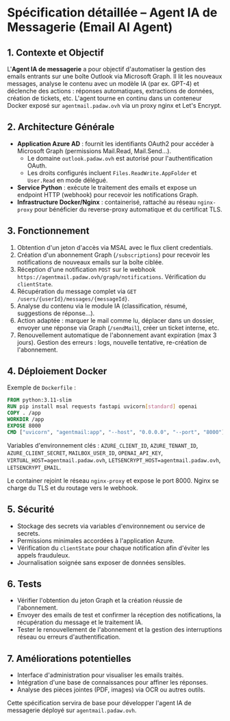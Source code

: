 # Spécification détaillée – Agent IA de Messagerie (Email AI Agent)

## 1. Contexte et Objectif

L'**Agent IA de messagerie** a pour objectif d'automatiser la gestion des emails entrants sur une boîte Outlook via Microsoft Graph. Il lit les nouveaux messages, analyse le contenu avec un modèle IA (par ex. GPT-4) et déclenche des actions : réponses automatiques, extractions de données, création de tickets, etc. L'agent tourne en continu dans un conteneur Docker exposé sur `agentmail.padaw.ovh` via un proxy nginx et Let's Encrypt.

## 2. Architecture Générale

- **Application Azure AD** : fournit les identifiants OAuth2 pour accéder à Microsoft Graph (permissions Mail.Read, Mail.Send...).
  - Le domaine `outlook.padaw.ovh` est autorisé pour l'authentification OAuth.
  - Les droits configurés incluent `Files.ReadWrite.AppFolder` et `User.Read` en mode délégué.
- **Service Python** : exécute le traitement des emails et expose un endpoint HTTP (webhook) pour recevoir les notifications Graph.
- **Infrastructure Docker/Nginx** : containerisé, rattaché au réseau `nginx-proxy` pour bénéficier du reverse-proxy automatique et du certificat TLS.

## 3. Fonctionnement

1. Obtention d'un jeton d'accès via MSAL avec le flux client credentials.
2. Création d'un abonnement Graph (`/subscriptions`) pour recevoir les notifications de nouveaux emails sur la boîte ciblée.
3. Réception d'une notification `POST` sur le webhook `https://agentmail.padaw.ovh/graph/notifications`. Vérification du `clientState`.
4. Récupération du message complet via `GET /users/{userId}/messages/{messageId}`.
5. Analyse du contenu via le module IA (classification, résumé, suggestions de réponse...).
6. Action adaptée : marquer le mail comme lu, déplacer dans un dossier, envoyer une réponse via Graph (`/sendMail`), créer un ticket interne, etc.
7. Renouvellement automatique de l'abonnement avant expiration (max 3 jours). Gestion des erreurs : logs, nouvelle tentative, re-création de l'abonnement.

## 4. Déploiement Docker

Exemple de `Dockerfile` :

```Dockerfile
FROM python:3.11-slim
RUN pip install msal requests fastapi uvicorn[standard] openai
COPY . /app
WORKDIR /app
EXPOSE 8000
CMD ["uvicorn", "agentmail:app", "--host", "0.0.0.0", "--port", "8000"]
```

Variables d'environnement clés : `AZURE_CLIENT_ID`, `AZURE_TENANT_ID`, `AZURE_CLIENT_SECRET`, `MAILBOX_USER_ID`, `OPENAI_API_KEY`, `VIRTUAL_HOST=agentmail.padaw.ovh`, `LETSENCRYPT_HOST=agentmail.padaw.ovh`, `LETSENCRYPT_EMAIL`.

Le container rejoint le réseau `nginx-proxy` et expose le port 8000. Nginx se charge du TLS et du routage vers le webhook.

## 5. Sécurité

- Stockage des secrets via variables d'environnement ou service de secrets.
- Permissions minimales accordées à l'application Azure.
- Vérification du `clientState` pour chaque notification afin d'éviter les appels frauduleux.
- Journalisation soignée sans exposer de données sensibles.

## 6. Tests

- Vérifier l'obtention du jeton Graph et la création réussie de l'abonnement.
- Envoyer des emails de test et confirmer la réception des notifications, la récupération du message et le traitement IA.
- Tester le renouvellement de l'abonnement et la gestion des interruptions réseau ou erreurs d'authentification.

## 7. Améliorations potentielles

- Interface d'administration pour visualiser les emails traités.
- Intégration d'une base de connaissances pour affiner les réponses.
- Analyse des pièces jointes (PDF, images) via OCR ou autres outils.

Cette spécification servira de base pour développer l'agent IA de messagerie déployé sur `agentmail.padaw.ovh`.
